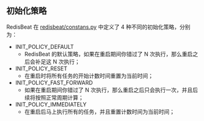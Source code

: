 ## 初始化策略

RedisBeat 在  [redisbeat/constans.py]() 中定义了 4 种不同的初始化策略，分别为：

- INIT_POLICY_DEFAULT
	- RedisBeat 的默认策略，如果在重启期间你错过了 N 次执行，那么重启之后会补足这 N 次执行；
- INIT_POLICY_RESET
	- 在重启时将所有任务的开始计数时间重置为当前时间；
- INIT_POLICY_FAST_FORWARD
	- 如果在重启期间你错过了 N 次执行，那么重启之后只会执行一次，并且后续将按照正常周期计算；
- INIT_POLICY_IMMEDIATELY
	- 在重启后马上执行所有的任务，并且重置计数时间为当前时间；
